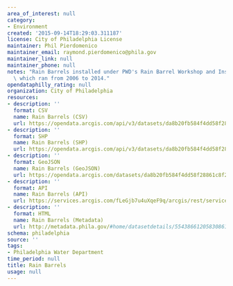 ```yaml
---
area_of_interest: null
category:
- Environment
created: '2015-09-14T18:29:03.311187'
license: City of Philadelphia License
maintainer: Phil Pierdomenico
maintainer_email: raymond.pierdomenico@phila.gov
maintainer_link: null
maintainer_phone: null
notes: "Rain Barrels installed under PWD's Rain Barrel Workshop and Installation program,\
  \ which ran from 2006 to 2014."
opendataphilly_rating: null
organization: City of Philadelphia
resources:
- description: ''
  format: CSV
  name: Rain Barrels (CSV)
  url: https://opendata.arcgis.com/api/v3/datasets/da8b20fb584f4dd58f28861c8f29311f_0/downloads/data?format=csv&spatialRefId=4326
- description: ''
  format: SHP
  name: Rain Barrels (SHP)
  url: https://opendata.arcgis.com/api/v3/datasets/da8b20fb584f4dd58f28861c8f29311f_0/downloads/data?format=shp&spatialRefId=4326
- description: ''
  format: GeoJSON
  name: Rain Barrels (GeoJSON)
  url: https://opendata.arcgis.com/datasets/da8b20fb584f4dd58f28861c8f29311f_0.geojson
- description: ''
  format: API
  name: Rain Barrels (API)
  url: https://services.arcgis.com/fLeGjb7u4uXqeF9q/arcgis/rest/services/RainBarrel_Installed/FeatureServer/0/query?outFields=*&where=1%3D1
- description: ''
  format: HTML
  name: Rain Barrels (Metadata)
  url: http://metadata.phila.gov/#home/datasetdetails/5543866120583086178c4eeb/representationdetails/561804f9f061d8707502e475/
schema: philadelphia
source: ''
tags:
- Philadelphia Water Department
time_period: null
title: Rain Barrels
usage: null
---
```

